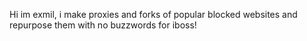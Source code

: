 Hi im exmil, i make proxies and forks of popular blocked websites and repurpose them with no buzzwords for iboss!
